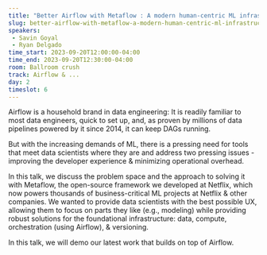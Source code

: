 ```yaml
---
title: "Better Airflow with Metaflow : A modern human-centric ML infrastructure stack"
slug: better-airflow-with-metaflow-a-modern-human-centric-ml-infrastructure-stack
speakers:
 - Savin Goyal
 - Ryan Delgado
time_start: 2023-09-20T12:00:00-04:00
time_end: 2023-09-20T12:30:00-04:00
room: Ballroom crush
track: Airflow & ...
day: 2
timeslot: 6
---
```


Airflow is a household brand in data engineering: It is readily familiar to most data engineers, quick to set up, and, as proven by millions of data pipelines powered by it since 2014, it can keep DAGs running.
 
But with the increasing demands of ML, there is a pressing need for tools that meet data scientists where they are and address two pressing issues - improving the developer experience & minimizing operational overhead.
 
In this talk, we discuss the problem space and the approach to solving it with Metaflow, the open-source framework we developed at Netflix, which now powers thousands of business-critical ML projects at Netflix & other companies. We wanted to provide data scientists with the best possible UX, allowing them to focus on parts they like (e.g., modeling) while providing robust solutions for the foundational infrastructure: data, compute, orchestration (using Airflow), & versioning.
 
In this talk, we will demo our latest work that builds on top of Airflow.